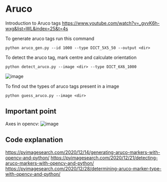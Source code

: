 # Aruco

Introduction to Aruco tags
https://www.youtube.com/watch?v=_gvvK6h-wxg&list=WL&index=25&t=4s

To generate aruco tags run this command
```
python aruco_gen.py --id 1000 --type DICT_5X5_50 --output <dir>

```
To detect the aruco tag, mark centre and calculate orientation
```
python detect_aruco.py --image <dir> --type DICT_6X6_1000
```
![image](https://github.com/PrudhviGudla/Aruco/assets/106007058/9f0a5828-b042-4c64-ac16-0ef8dbef63ea)

To find out the types of aruco tags present in a image
```
python guess_aruco.py --image <dir>
```
## Important point
Axes in opencv:
![image](https://github.com/PrudhviGudla/Aruco/assets/106007058/06ccbcbf-c81c-459b-be08-6f4afd0543c4)

## Code explanation
https://pyimagesearch.com/2020/12/14/generating-aruco-markers-with-opencv-and-python/
https://pyimagesearch.com/2020/12/21/detecting-aruco-markers-with-opencv-and-python/
https://pyimagesearch.com/2020/12/28/determining-aruco-marker-type-with-opencv-and-python/

